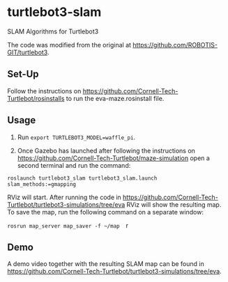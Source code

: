 # turtlebot3-slam
SLAM Algorithms for Turtlebot3

The code was modified from the original at https://github.com/ROBOTIS-GIT/turtlebot3.

## Set-Up

Follow the instructions on https://github.com/Cornell-Tech-Turtlebot/rosinstalls to run the eva-maze.rosinstall file.

## Usage

1. Run  ```export TURTLEBOT3_MODEL=waffle_pi```.

2. Once Gazebo has launched after following the instructions on https://github.com/Cornell-Tech-Turtlebot/maze-simulation 
open a second terminal and run the command: 

  ```roslaunch turtlebot3_slam turtlebot3_slam.launch slam_methods:=gmapping```

  RViz will start. After running the code in https://github.com/Cornell-Tech-Turtlebot/turtlebot3-simulations/tree/eva RViz
  will show the resulting map. To save the map, run the following command on a separate window:
  
  ```rosrun map_server map_saver -f ~/map  ```r
  
## Demo

A demo video together with the resulting SLAM map can be found in https://github.com/Cornell-Tech-Turtlebot/turtlebot3-simulations/tree/eva.
